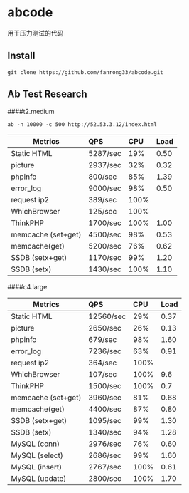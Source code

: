 # abcode
用于压力测试的代码

## Install
    git clone https://github.com/fanrong33/abcode.git

## Ab Test Research

####t2.medium

	ab -n 10000 -c 500 http://52.53.3.12/index.html
	

| Metrics   | QPS       | CPU | Load |
|----------------|:--------------|:----------|:-------------|
| Static HTML       | 5287/sec | 19%  | 0.50 |
| picture           | 2937/sec | 32%  | 0.32 |
| phpinfo           | 800/sec  | 85%  | 1.39 |
| error_log         | 9000/sec | 98%  | 0.50 |
| request ip2       | 389/sec  | 100% |      |
| WhichBrowser      | 125/sec  | 100% |      |
| ThinkPHP          | 1700/sec | 100% | 1.00 |
| memcache (set+get)| 4500/sec | 98%  | 0.53 |
| memcache(get)     | 5200/sec | 76%  | 0.62 |
| SSDB (setx+get)   | 1170/sec | 99%  | 1.20 |
| SSDB (setx)       | 1430/sec | 100% | 1.10 |

####c4.large

| Metrics   | QPS       | CPU | Load |
|----------------|:--------------|:----------|:-------------|
| Static HTML       | 12560/sec | 29%  | 0.37 |
| picture           | 2650/sec | 26%  | 0.13 |
| phpinfo           | 679/sec  | 98%  | 1.60 |
| error_log         | 7236/sec | 63%  | 0.91 |
| request ip2       | 364/sec  | 100% |      |
| WhichBrowser      | 107/sec  | 100% | 9.6  |
| ThinkPHP          | 1500/sec | 100% | 0.7  |
| memcache (set+get)| 3960/sec | 81%  | 0.68 |
| memcache(get)     | 4400/sec | 87%  | 0.80 |
| SSDB (setx+get)   | 1095/sec | 99%  | 1.30 |
| SSDB (setx)       | 1340/sec | 94%  | 1.28 |
| MySQL (conn)      | 2976/sec | 76%  | 0.60 |
| MySQL (select)    | 2686/sec | 99%  | 1.60 |
| MySQL (insert)    | 2767/sec | 100% | 0.61 |
| MySQL (update)    | 2800/sec | 100% | 1.70 |